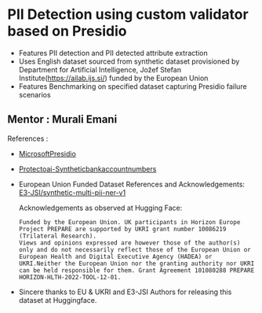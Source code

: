 # PII Detection using custom validator based on Presidio 

* Features PII detection and PII detected attribute extraction 
* Uses English dataset sourced from synthetic dataset provisioned by Department for Artificial Intelligence, Jožef Stefan Institute(https://ailab.ijs.si/) funded by the European Union
* Features Benchmarking on specified dataset capturing Presidio failure scenarios

## Mentor : Murali Emani

References : 
* [MicrosoftPresidio](https://microsoft.github.io/presidio/)
* [Protectoai-Syntheticbankaccountnumbers](https://www.protecto.ai/blog/personal-dataset-sample-u-s-bank-account-number-download-pii-data-examples)

* European Union Funded Dataset References and Acknowledgements: 
[E3-JSI/synthetic-multi-pii-ner-v1](https://huggingface.co/datasets/E3-JSI/synthetic-multi-pii-ner-v1)

  Acknowledgements as observed at Hugging Face: 
  ```
  Funded by the European Union. UK participants in Horizon Europe Project PREPARE are supported by UKRI grant number 10086219 (Trilateral Research).
  Views and opinions expressed are however those of the author(s) only and do not necessarily reflect those of the European Union or European Health and Digital Executive Agency (HADEA) or 
  UKRI.Neither the European Union nor the granting authority nor UKRI can be held responsible for them. Grant Agreement 101080288 PREPARE HORIZON-HLTH-2022-TOOL-12-01.
  ```
  
* Sincere thanks to EU & UKRI and E3-JSI Authors for releasing this dataset at Huggingface.
